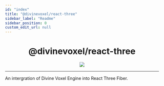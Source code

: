 ```yaml
---
id: "index"
title: "@divinevoxel/react-three"
sidebar_label: "Readme"
sidebar_position: 0
custom_edit_url: null
---
```


<h1 align="center">
@divinevoxel/react-three
</h1>

<p align="center">
<img src="https://divine-star-software.github.io/DigitalAssets/images/logo-small.png"/>
</p>

---

An intergration of Divine Voxel Engine into React Three Fiber.
